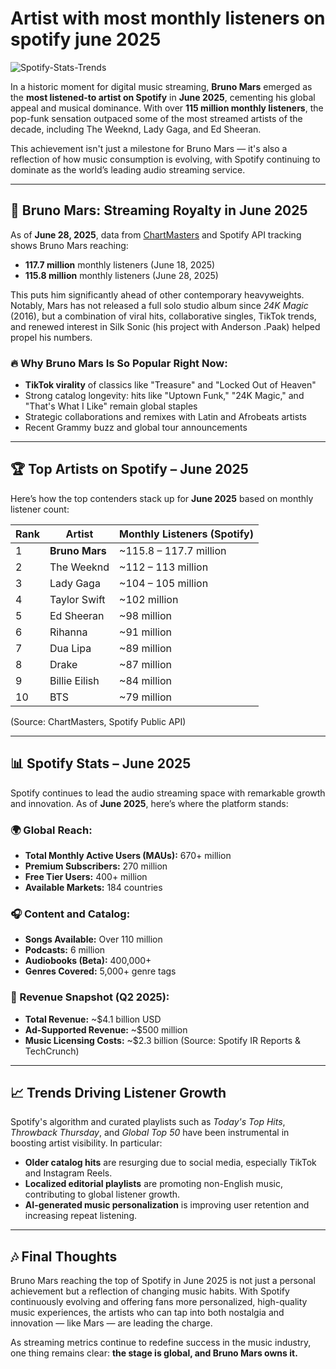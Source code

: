 # Artist with most monthly listeners on spotify june 2025

![Spotify-Stats-Trends](https://github.com/user-attachments/assets/8bf14882-5e10-4e85-bc5d-19a9cc8b5d22)

In a historic moment for digital music streaming, **Bruno Mars** emerged as the **most listened-to artist on Spotify** in **June 2025**, cementing his global appeal and musical dominance. With over **115 million monthly listeners**, the pop-funk sensation outpaced some of the most streamed artists of the decade, including The Weeknd, Lady Gaga, and Ed Sheeran.

This achievement isn't just a milestone for Bruno Mars — it's also a reflection of how music consumption is evolving, with Spotify continuing to dominate as the world’s leading audio streaming service.

---

## 🎤 Bruno Mars: Streaming Royalty in June 2025

As of **June 28, 2025**, data from [ChartMasters](https://chartmasters.org/most-monthly-listeners-on-spotify/) and Spotify API tracking shows Bruno Mars reaching:

* **117.7 million** monthly listeners (June 18, 2025)
* **115.8 million** monthly listeners (June 28, 2025)

This puts him significantly ahead of other contemporary heavyweights. Notably, Mars has not released a full solo studio album since *24K Magic* (2016), but a combination of viral hits, collaborative singles, TikTok trends, and renewed interest in Silk Sonic (his project with Anderson .Paak) helped propel his numbers.

### 🔥 Why Bruno Mars Is So Popular Right Now:

* **TikTok virality** of classics like "Treasure" and "Locked Out of Heaven"
* Strong catalog longevity: hits like "Uptown Funk," "24K Magic," and "That's What I Like" remain global staples
* Strategic collaborations and remixes with Latin and Afrobeats artists
* Recent Grammy buzz and global tour announcements

---

## 🏆 Top Artists on Spotify – June 2025

Here’s how the top contenders stack up for **June 2025** based on monthly listener count:

| Rank | Artist         | Monthly Listeners (Spotify) |
| ---- | -------------- | --------------------------- |
| 1    | **Bruno Mars** | \~115.8 – 117.7 million     |
| 2    | The Weeknd     | \~112 – 113 million         |
| 3    | Lady Gaga      | \~104 – 105 million         |
| 4    | Taylor Swift   | \~102 million               |
| 5    | Ed Sheeran     | \~98 million                |
| 6    | Rihanna        | \~91 million                |
| 7    | Dua Lipa       | \~89 million                |
| 8    | Drake          | \~87 million                |
| 9    | Billie Eilish  | \~84 million                |
| 10   | BTS            | \~79 million                |

(Source: ChartMasters, Spotify Public API)

---

## 📊 Spotify Stats – June 2025

Spotify continues to lead the audio streaming space with remarkable growth and innovation. As of **June 2025**, here’s where the platform stands:

### 🌍 Global Reach:

* **Total Monthly Active Users (MAUs):** 670+ million
* **Premium Subscribers:** 270 million
* **Free Tier Users:** 400+ million
* **Available Markets:** 184 countries

### 🎧 Content and Catalog:

* **Songs Available:** Over 110 million
* **Podcasts:** 6 million
* **Audiobooks (Beta):** 400,000+
* **Genres Covered:** 5,000+ genre tags

### 💸 Revenue Snapshot (Q2 2025):

* **Total Revenue:** \~\$4.1 billion USD
* **Ad-Supported Revenue:** \~\$500 million
* **Music Licensing Costs:** \~\$2.3 billion
  (Source: Spotify IR Reports & TechCrunch)

---

## 📈 Trends Driving Listener Growth

Spotify's algorithm and curated playlists such as *Today's Top Hits*, *Throwback Thursday*, and *Global Top 50* have been instrumental in boosting artist visibility. In particular:

* **Older catalog hits** are resurging due to social media, especially TikTok and Instagram Reels.
* **Localized editorial playlists** are promoting non-English music, contributing to global listener growth.
* **AI-generated music personalization** is improving user retention and increasing repeat listening.

---

## 🎶 Final Thoughts

Bruno Mars reaching the top of Spotify in June 2025 is not just a personal achievement but a reflection of changing music habits. With Spotify continuously evolving and offering fans more personalized, high-quality music experiences, the artists who can tap into both nostalgia and innovation — like Mars — are leading the charge.

As streaming metrics continue to redefine success in the music industry, one thing remains clear: **the stage is global, and Bruno Mars owns it.**
